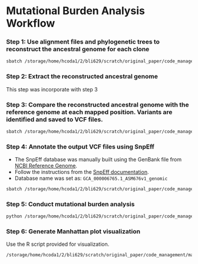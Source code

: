 # Mutational Burden Analysis Workflow

### Step 1: Use alignment files and phylogenetic trees to reconstruct the ancestral genome for each clone
```bash
sbatch /storage/home/hcoda1/2/bli629/scratch/original_paper/code_management/phylloeffects.sbatch
```

### Step 2: Extract the reconstructed ancestral genome
This step was incorporate with step 3

### Step 3: Compare the reconstructed ancestral genome with the reference genome at each mapped position. Variants are identified and saved to VCF files.
```bash
sbatch /storage/home/hcoda1/2/bli629/scratch/original_paper/code_management/reconstruction_and_vcf_building.sbatch
```

### Step 4: Annotate the output VCF files using SnpEff
- The SnpEff database was manually built using the GenBank file from [NCBI Reference Genome](https://www.ncbi.nlm.nih.gov/nuccore/AE004091.2/?&withparts=on&expand-gaps=on).
- Follow the instructions from the [SnpEff documentation](https://pcingola.github.io/SnpEff/snpeff/build_db/).
- Database name was set as: `GCA_000006765.1_ASM676v1_genomic`
```bash
sbatch /storage/home/hcoda1/2/bli629/scratch/original_paper/code_management/snpEff.sbatch
```

### Step 5: Conduct mutational burden analysis
```bash
python /storage/home/hcoda1/2/bli629/scratch/original_paper/code_management/mutational_burden_analysis.py
```

### Step 6: Generate Manhattan plot visualization
Use the R script provided for visualization.
```bash
/storage/home/hcoda1/2/bli629/scratch/original_paper/code_management/manhattan_plot.R
```
```
